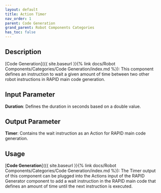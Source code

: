 ```yaml
---
layout: default
title: Action Timer
nav_order: 1
parent: Code Generation
grand_parent: Robot Components Categories
has_toc: false
---
```


## Description

[Code Generation]({{ site.baseurl }}{% link docs/Robot Components/Categories/Code Generation/index.md %}): This component defines an instruction to wait a given amount of time between two other robot instructions in RAPID main code generation.

## Input Parameter

**Duration**: Defines the duration in seconds based on a double value.

## Output Parameter

**Timer**: Contains the wait instruction as an Action for RAPID main code generation.

## Usage

[**Code Generation**]({{ site.baseurl }}{% link docs/Robot Components/Categories/Code Generation/index.md %}): The Timer output of this component can be plugged into the Actions input of the RAPID Generator component to add a wait instruction in the RAPID main code that defines an amount of time until the next instruction is executed.